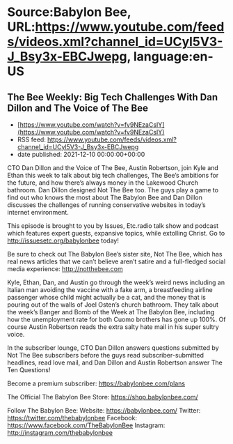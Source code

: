 # Source:Babylon Bee, URL:https://www.youtube.com/feeds/videos.xml?channel_id=UCyl5V3-J_Bsy3x-EBCJwepg, language:en-US

## The Bee Weekly: Big Tech Challenges With Dan Dillon and The Voice of The Bee
 - [https://www.youtube.com/watch?v=fv9NEzaCsIY](https://www.youtube.com/watch?v=fv9NEzaCsIY)
 - RSS feed: https://www.youtube.com/feeds/videos.xml?channel_id=UCyl5V3-J_Bsy3x-EBCJwepg
 - date published: 2021-12-10 00:00:00+00:00

CTO Dan Dillon and the Voice of The Bee, Austin Robertson, join Kyle and Ethan this week to talk about big tech challenges, The Bee’s ambitions for the future, and how there’s always money in the Lakewood Church bathroom. Dan Dillon designed Not The Bee too. The guys play a game to find out who knows the most about The Babylon Bee and Dan Dillon discusses the challenges of running conservative websites in today’s internet environment.

This episode is brought to you by Issues, Etc.radio talk show and podcast which features expert guests, expansive topics, while extolling Christ. Go to http://issuesetc.org/babylonbee today!

Be sure to check out The Babylon Bee’s sister site, Not The Bee, which has real news articles that we can’t believe aren’t satire and a full-fledged social media experience: http://notthebee.com

Kyle, Ethan, Dan, and Austin go through the week’s weird news including an Italian man avoiding the vaccine with a fake arm, a breastfeeding airline passenger whose child might actually be a cat, and the money that is pouring out of the walls of Joel Osten’s church bathroom. They talk about the week’s Banger and Bomb of the Week at The Babylon Bee, including how the unemployment rate for both Cuomo brothers has gone up 100%. Of course Austin Robertson reads the extra salty hate mail in his super sultry voice.

In the subscriber lounge, CTO Dan Dillon answers questions submitted by Not The Bee subscribers before the guys read subscriber-submitted headlines, read love mail, and Dan Dillon and Austin Robertson answer The Ten Questions!

Become a premium subscriber:  https://babylonbee.com/plans

The Official The Babylon Bee Store:  https://shop.babylonbee.com/

Follow The Babylon Bee:
Website: https://babylonbee.com/
Twitter: https://twitter.com/thebabylonbee
Facebook: https://www.facebook.com/TheBabylonBee
Instagram: http://instagram.com/thebabylonbee

